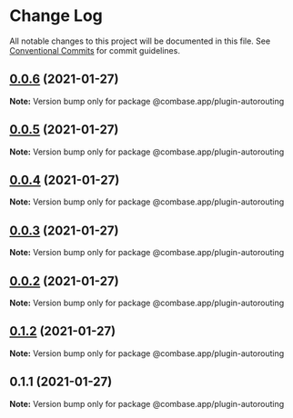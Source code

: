 # Change Log

All notable changes to this project will be documented in this file.
See [Conventional Commits](https://conventionalcommits.org) for commit guidelines.

## [0.0.6](https://github.com/GetStream/combase-plugins/compare/@combase.app/plugin-autorouting@0.0.5...@combase.app/plugin-autorouting@0.0.6) (2021-01-27)

**Note:** Version bump only for package @combase.app/plugin-autorouting





## [0.0.5](https://github.com/GetStream/combase-plugins/compare/@combase.app/plugin-autorouting@0.0.4...@combase.app/plugin-autorouting@0.0.5) (2021-01-27)

**Note:** Version bump only for package @combase.app/plugin-autorouting





## [0.0.4](https://github.com/GetStream/combase-plugins/compare/@combase.app/plugin-autorouting@0.0.3...@combase.app/plugin-autorouting@0.0.4) (2021-01-27)

**Note:** Version bump only for package @combase.app/plugin-autorouting





## [0.0.3](https://github.com/GetStream/combase-plugins/compare/@combase.app/plugin-autorouting@0.0.2...@combase.app/plugin-autorouting@0.0.3) (2021-01-27)

**Note:** Version bump only for package @combase.app/plugin-autorouting





## [0.0.2](https://github.com/GetStream/combase-plugins/compare/@combase.app/plugin-autorouting@0.1.2...@combase.app/plugin-autorouting@0.0.2) (2021-01-27)

**Note:** Version bump only for package @combase.app/plugin-autorouting





## [0.1.2](https://github.com/GetStream/combase-plugins/compare/@combase.app/plugin-autorouting@0.1.1...@combase.app/plugin-autorouting@0.1.2) (2021-01-27)

**Note:** Version bump only for package @combase.app/plugin-autorouting





## 0.1.1 (2021-01-27)

**Note:** Version bump only for package @combase.app/plugin-autorouting
